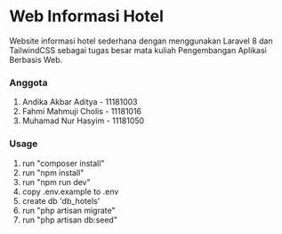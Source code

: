 # Web Informasi Hotel
Website informasi hotel sederhana dengan menggunakan Laravel 8 dan TailwindCSS sebagai tugas besar mata kuliah Pengembangan Aplikasi Berbasis Web.

### Anggota
1. Andika Akbar Aditya - 11181003
2. Fahmi Mahmuji Cholis - 11181016
3. Muhamad Nur Hasyim - 11181050

### Usage
1. run "composer install"
2. run "npm install"
3. run "npm run dev"
4. copy .env.example to .env
5. create db 'db_hotels'
6. run "php artisan migrate"
7. run "php artisan db:seed"
